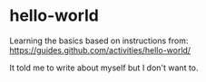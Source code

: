 # hello-world
Learning the basics based on instructions from: https://guides.github.com/activities/hello-world/

It told me to write about myself but I don't want to.

